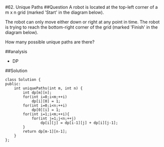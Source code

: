 #62. Unique Paths
##Question
A robot is located at the top-left corner of a m x n grid (marked 'Start' in the diagram below).

The robot can only move either down or right at any point in time. The robot is trying to reach the bottom-right corner of the grid (marked 'Finish' in the diagram below).

How many possible unique paths are there?

##analysis
* DP

##Solution
```
class Solution {
public:
    int uniquePaths(int m, int n) {
        int dp[m][n];
        for(int i=0;i<m;++i)
            dp[i][0] = 1;
        for(int i=0;i<n;++i)
            dp[0][i] = 1;
        for(int i=1;i<m;++i){
            for(int j=1;j<n;++j)
                dp[i][j] = dp[i-1][j] + dp[i][j-1];
        }
        return dp[m-1][n-1];
    }
};
```